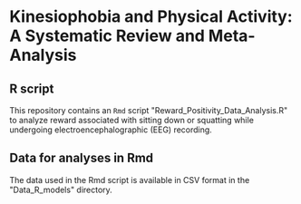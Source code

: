 # Kinesiophobia and Physical Activity: A Systematic Review and Meta-Analysis

## R script
This repository contains an `Rmd` script "Reward_Positivity_Data_Analysis.R" to analyze reward associated with sitting down or squatting while undergoing electroencephalographic (EEG) recording.

## Data for analyses in Rmd
The data used in the Rmd script is available in CSV format in the "Data_R_models" directory.
